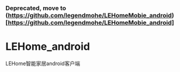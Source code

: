 ### Deprecated, move to (https://github.com/legendmohe/LEHomeMobie_android)[https://github.com/legendmohe/LEHomeMobie_android]

LEHome_android
==============

LEHome智能家居android客户端
